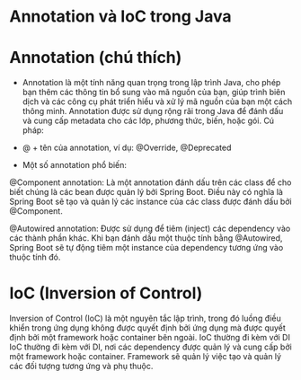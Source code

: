 # Annotation và IoC trong Java
# Annotation (chú thích)
- Annotation là một tính năng quan trọng trong lập trình Java, cho phép bạn thêm các thông tin bổ sung vào mã nguồn của bạn, giúp trình biên dịch và các công cụ phát triển hiểu và xử lý mã nguồn của bạn một cách thông minh. Annotation được sử dụng rộng rãi trong Java để đánh dấu và cung cấp metadata cho các lớp, phương thức, biến, hoặc gói.
Cú pháp:
- @ + tên của annotation, ví dụ: @Override, @Deprecated

- Một số annotation phổ biến:

@Component annotation: Là một annotation đánh dấu trên các class để cho biết chúng là các bean được quản lý bởi Spring Boot. Điều này có nghĩa là Spring Boot sẽ tạo và quản lý các instance của các class được đánh dấu bởi @Component.

@Autowired annotation: Được sử dụng để tiêm (inject) các dependency vào các thành phần khác. Khi bạn đánh dấu một thuộc tính bằng @Autowired, Spring Boot sẽ tự động tiêm một instance của dependency tương ứng vào thuộc tính đó.


# IoC (Inversion of Control)
Inversion of Control (IoC) là một nguyên tắc lập trình, trong đó luồng điều khiển trong ứng dụng không được quyết định bởi ứng dụng mà được quyết định bởi một framework hoặc container bên ngoài.
IoC thường đi kèm với DI
IoC thường đi kèm với DI, nơi các dependency được quản lý và cung cấp bởi một framework hoặc container. Framework sẽ quản lý việc tạo và quản lý các đối tượng tương ứng và phụ thuộc.
